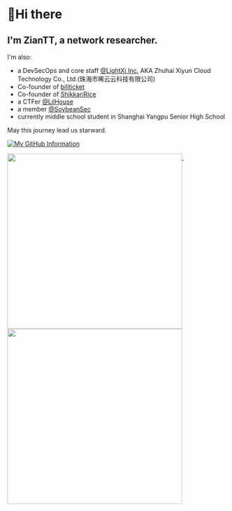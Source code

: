 # 👋Hi there
## I'm  ZianTT, a network researcher.

I'm also:
- a DevSecOps and core staff [@LightXi Inc.](https://www.lightxi.com/) AKA Zhuhai Xiyun Cloud Technology Co., Ltd.(珠海市晞云云科技有限公司)
- Co-founder of [biliticket](https://github.com/biliticket)
- Co-founder of [ShikkariRice](https://github.com/ShikkariRice)
- a CTFer [@LilHouse](https://github.com/Lil-House)
- a member [@SoybeanSec](https://github.com/Team-intN18-SoybeanSeclab)
- currently middle school student in Shanghai Yangpu Senior High School

May this journey lead us starward.

[![My GitHub Information](https://github-readme-stats.vercel.app/api?username=ZianTT&count_private=true&locale=cn&show_icons=true)]()

<p>
  <a href="#">
    <img width="400" align="top" src="https://gist.githubusercontent.com/ZianTT/56369861fe6300838cf3f8f308b40c54/raw/github-metrics.svg" />
  </a>
  &emsp;
  <a href="#">
    <img width="400" align="top" src="https://gist.githubusercontent.com/ZianTT/af3eb4b2a2319ecf2821d475966bb50b/raw/github-metrics.svg" />
  </a>
</p>
